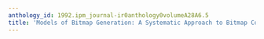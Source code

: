 ```yaml
---
anthology_id: 1992.ipm_journal-ir0anthology0volumeA28A6.5
title: 'Models of Bitmap Generation: A Systematic Approach to Bitmap Compression'
---
```

